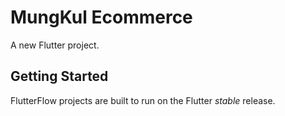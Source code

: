 # MungKul Ecommerce

A new Flutter project.

## Getting Started

FlutterFlow projects are built to run on the Flutter _stable_ release.
